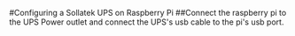#Configuring a Sollatek UPS on Raspberry Pi
##Connect the raspberry pi to the UPS Power outlet and connect the UPS's usb cable to the pi's usb port.
